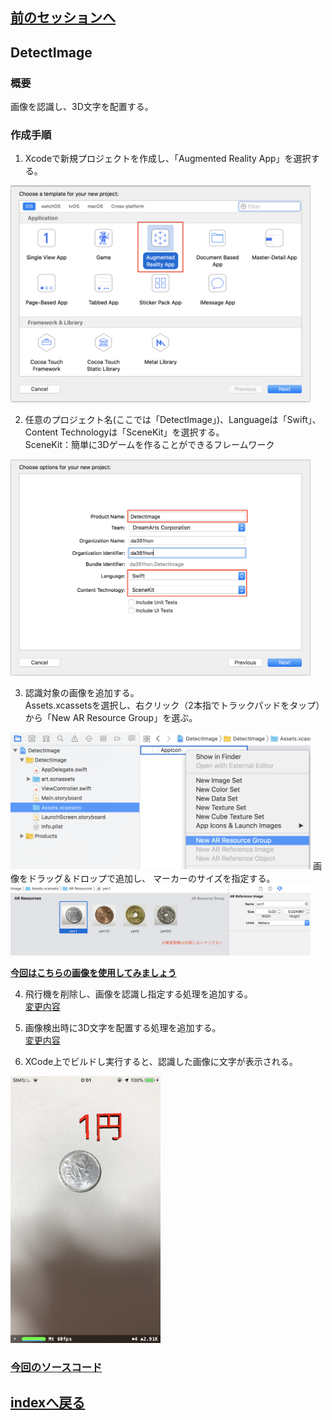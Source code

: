 ## [前のセッションへ](../DetectHPlane)


## DetectImage
### 概要
画像を認識し、3D文字を配置する。
### 作成手順  

1. Xcodeで新規プロジェクトを作成し、「Augmented Reality App」を選択する。  
<img src="images/detect_image_select_ar.png" width="480"/>   

2. 任意のプロジェクト名(ここでは「DetectImage」)、Languageは「Swift」、Content Technologyは「SceneKit」を選択する。  
SceneKit：簡単に3Dゲームを作ることができるフレームワーク  
<img src="images/detect_image_select_swift_scene_kit.png" width="480"/>  

3. 認識対象の画像を追加する。  
Assets.xcassetsを選択し、右クリック（2本指でトラックパッドをタップ）から「New AR Resource Group」を選ぶ。
<img src="images/detect_image_add_resource_group.png" width="480"/>   
画像をドラッグ＆ドロップで追加し、 マーカーのサイズを指定する。 
<img src="images/detect_image_add_images.png" width="480"/>   

**[今回はこちらの画像を使用してみましょう](https://user-images.githubusercontent.com/23329399/52778914-7058d200-308a-11e9-8947-64876a70f037.png)**

4. 飛行機を削除し、画像を認識し指定する処理を追加する。  
[変更内容](https://github.com/KantaiMishima/ARKit/commit/518822df211222c2846de0c66a99ced85e8a8124)

5. 画像検出時に3D文字を配置する処理を追加する。  
[変更内容](https://github.com/KantaiMishima/ARKit/commit/565363260d6a12616808afe659c2a243bffe3a3e)

6. XCode上でビルドし実行すると、認識した画像に文字が表示される。  
<img src="images/detect_image_run.jpeg" width="240"/>   

### [今回のソースコード](https://raw.githubusercontent.com/KantaiMishima/ARKit/master/DetectImage/DetectImage/ViewController.swift)

## [indexへ戻る](../../../)
